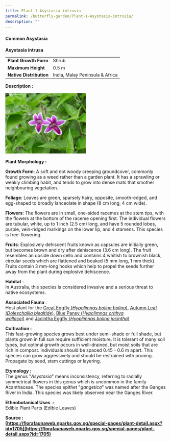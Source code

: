 ```yaml
---
title: Plant 1 Asystasia intrusia
permalink: /butterfly-garden/Plant-1-Asystasia-intrusia/
description: ""
---
```

#### **Common Asystasia**


**Asystasia intrusa**  
  

|                     |                                     |
|---------------------|-------------------------------------|
|  **Plant Growth Form**  |     Shrub                           |
|    **Maximum Height**   |      0.5 m                          |
| **Native Distribution** |     India, Malay Peninsula & Africa |

**Description :**   
  
<img style="width:50%;height:50%" src="/images/Butterfly%20Garden/B1.jpg">
  
**Plant Morphology :** 

**Growth Form**: A soft and not woody creeping groundcover, commonly found growing as a weed rather than a garden plant. It has a sprawling or weakly climbing habit, and tends to grow into dense mats that smother neighbouring vegetation.

**Foliage**: Leaves are green, sparsely hairy, opposite, smooth-edged, and egg-shaped to broadly lanceolate in shape (8 cm long, 4 cm wide).

**Flowers**: The flowers are in small, one-sided racemes at the stem tips, with the flowers at the bottom of the raceme opening first. The individual flowers are tubular, white, up to 1 inch (2.5 cm) long, and have 5 rounded lobes, purple, vein-ridged markings on the lower lip, and 4 stamens. This species is free-flowering.  

**Fruits**: Explosively dehiscent fruits known as capsules are initially green, but becomes brown and dry after dehiscence (3.6 cm long). The fruit resembles an upside down cello and contains 4 whitish to brownish black, circular seeds which are flattened and beaked (5 mm long, 1 mm thick). Fruits contain 3 mm-long hooks which help to propel the seeds further away from the plant during explosive dehiscence.

**Habitat** :  
In Australia, this species is considered invasive and a serious threat to native ecosystems.

**Associated Fauna** :  
Host plant for the [Great Eggfly (](https://florafaunaweb.nparks.gov.sg/Special-Pages/animal-detail.aspx?id=980)[_Hypolimnas bolina bolina_](https://florafaunaweb.nparks.gov.sg/Special-Pages/animal-detail.aspx?id=980)[)](https://florafaunaweb.nparks.gov.sg/Special-Pages/animal-detail.aspx?id=980), [Autumn Leaf (](https://florafaunaweb.nparks.gov.sg/Special-Pages/animal-detail.aspx?id=982)[_Doleschallia bisaltide_](https://florafaunaweb.nparks.gov.sg/Special-Pages/animal-detail.aspx?id=982)[)](https://florafaunaweb.nparks.gov.sg/Special-Pages/animal-detail.aspx?id=982), [Blue Pansy (](https://florafaunaweb.nparks.gov.sg/Special-Pages/animal-detail.aspx?id=986)[_Hypolimnas orithya wallacei_](https://florafaunaweb.nparks.gov.sg/Special-Pages/animal-detail.aspx?id=986)[)](https://florafaunaweb.nparks.gov.sg/Special-Pages/animal-detail.aspx?id=986) and [Jacintha Eggfly (](https://florafaunaweb.nparks.gov.sg/Special-Pages/animal-detail.aspx?id=981)[_Hyoplimnas bolina jacintha_](https://florafaunaweb.nparks.gov.sg/Special-Pages/animal-detail.aspx?id=981)[)](https://florafaunaweb.nparks.gov.sg/Special-Pages/animal-detail.aspx?id=981)

  

**Cultivation :**  
This fast-growing species grows best under semi-shade or full shade, but plants grown in full sun require sufficient moisture. It is tolerant of many soil types, but optimal growth occurs in well-drained, but moist soils that are rich in compost. Individuals should be spaced 0.45 - 0.6 m apart. This species can grow aggressively and should be restrained with pruning. Propagate by seed, stem cuttings or layering.

**Etymology :**  
The genus "_Asystasia_" means inconsistency, referring to radially symmetrical flowers in this genus which is uncommon in the family Acanthaceae. The species epithet "_gangetica_" was named after the Ganges River in India. This species was likely observed near the Ganges River.

  

**Ethnobotanical Uses  :**  
Edible Plant Parts (Edible Leaves)  
  

**Source :**  
**[https://florafaunaweb.nparks.gov.sg/special-pages/plant-detail.aspx?id=1705](https://florafaunaweb.nparks.gov.sg/special-pages/plant-detail.aspx?id=1705)**
